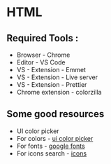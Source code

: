 <h1> HTML </h1>

<h2> Required Tools : </h2>
<ul>
    <li> Browser - Chrome </li>
    <li> Editor - VS Code </li>
    <li> VS - Extension - Emmet </li>
    <li> VS - Extension - Live server </li>
    <li> VS - Extension - Prettier </li>
    <li> Chrome extension - colorzilla </li>
</ul>

<h2> Some good resources </h2>
<ul>
    <li> UI color picker </li>
    <li> For colors - <a href = https://uicolorpicker.com/> ui color picker </a> </li>
    <li> For fonts - <a href = https://fonts.google.com/> google fonts </a> </li>
    <li> For icons search - <a href = https://fontawesome.com/search> icons </a> </li>
</ul>
